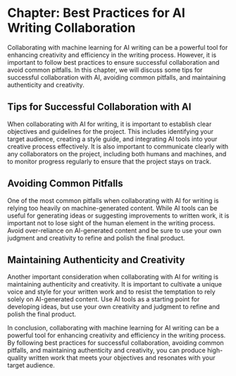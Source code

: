 Chapter: Best Practices for AI Writing Collaboration
====================================================

Collaborating with machine learning for AI writing can be a powerful tool for enhancing creativity and efficiency in the writing process. However, it is important to follow best practices to ensure successful collaboration and avoid common pitfalls. In this chapter, we will discuss some tips for successful collaboration with AI, avoiding common pitfalls, and maintaining authenticity and creativity.

Tips for Successful Collaboration with AI
-----------------------------------------

When collaborating with AI for writing, it is important to establish clear objectives and guidelines for the project. This includes identifying your target audience, creating a style guide, and integrating AI tools into your creative process effectively. It is also important to communicate clearly with any collaborators on the project, including both humans and machines, and to monitor progress regularly to ensure that the project stays on track.

Avoiding Common Pitfalls
------------------------

One of the most common pitfalls when collaborating with AI for writing is relying too heavily on machine-generated content. While AI tools can be useful for generating ideas or suggesting improvements to written work, it is important not to lose sight of the human element in the writing process. Avoid over-reliance on AI-generated content and be sure to use your own judgment and creativity to refine and polish the final product.

Maintaining Authenticity and Creativity
---------------------------------------

Another important consideration when collaborating with AI for writing is maintaining authenticity and creativity. It is important to cultivate a unique voice and style for your written work and to resist the temptation to rely solely on AI-generated content. Use AI tools as a starting point for developing ideas, but use your own creativity and judgment to refine and polish the final product.

In conclusion, collaborating with machine learning for AI writing can be a powerful tool for enhancing creativity and efficiency in the writing process. By following best practices for successful collaboration, avoiding common pitfalls, and maintaining authenticity and creativity, you can produce high-quality written work that meets your objectives and resonates with your target audience.
